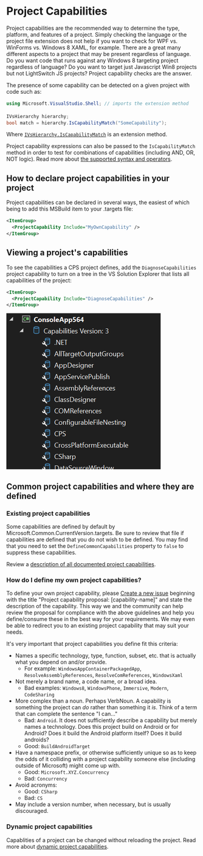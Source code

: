 # Project Capabilities

Project capabilities are the recommended way to determine the type, platform,
and features of a project. Simply checking the language or the project
file extension does not help if you want to check for WPF vs. WinForms
vs. Windows 8 XAML, for example. There are a great many different aspects
to a project that may be present regardless of language. Do you want code
that runs against any Windows 8 targeting project regardless of language?
Do you want to target just Javascript Win8 projects but not LightSwitch
JS projects? Project capability checks are the answer.

The presence of some capability can be detected on a given project with
code such as:

```csharp
using Microsoft.VisualStudio.Shell; // imports the extension method

IVsHierarchy hierarchy;
bool match = hierarchy.IsCapabilityMatch("SomeCapability");
```

Where [`IVsHierarchy.IsCapabilityMatch`](https://learn.microsoft.com/dotnet/api/microsoft.visualstudio.shell.packageutilities.iscapabilitymatch) is an extension method.

Project capability expressions can also be passed to the `IsCapabilityMatch`
method in order to test for combinations of capabilities (including
AND, OR, NOT logic). Read more about [the supported syntax and
operators](https://msdn.microsoft.com/library/microsoft.visualstudio.shell.interop.ivsbooleansymbolexpressionevaluator.evaluateexpression.aspx).

## How to declare project capabilities in your project

Project capabilities can be declared in several ways, the easiest of which
being to add this MSBuild item to your .targets file:

```xml
<ItemGroup>
  <ProjectCapability Include="MyOwnCapability" />
</ItemGroup>
```

## Viewing a project's capabilities

To see the capabilities a CPS project defines, add the `DiagnoseCapabilities` project capability to turn on a tree in the VS Solution Explorer that lists all capabilities of the project:

```xml
<ItemGroup>
  <ProjectCapability Include="DiagnoseCapabilities" />
</ItemGroup>
```

![alt text](../Images/diagnose-capabilities-tree.png)

## Common project capabilities and where they are defined

### Existing project capabilities

Some capabilities are defined by default by Microsoft.Common.CurrentVersion.targets.
Be sure to review that file if capabilities are defined that you do not wish
to be defined. You may find that you need to set the `DefineCommonCapabilities`
property to `false` to suppress these capabilities.

Review a [description of all documented project capabilities](project_capabilities.md).

### How do I define my own project capabilities?
    
To define your own project capability, please [Create a new issue][NewIssue]
beginning with the title "Project capability proposal: [capability-name]"
and state the description of the capability. This way we and the community
can help review the proposal for compliance with the above guidelines
and help you define/consume these in the best way for your requirements.
We may even be able to redirect you to an existing project capability
that may suit your needs.

It's very important that project capabilities you define fit this criteria:

- Names a specific technology, type, function, subset, etc. that is actually 
  what you depend on and/or provide. 
  - For example: `WindowsAppContainerPackagedApp`, `ResolveAssemblyReferences`, 
    `ResolveComReferences`, `WindowsXaml`
- Not merely a brand name, a code name, or a broad idea.
  - Bad examples: `Windows8`, `WindowsPhone`, `Immersive`, `Modern`, 
    `CodeSharing`
- More complex than a noun. Perhaps VerbNoun. A capability is something the 
  project can *do* rather than something it *is*. Think of a term that can 
  complete the sentence "I can…"
  - Bad: `Android`. It does not sufficiently describe a capability but merely 
    names a technology. Does this project build on Android or for Android? 
    Does it build the Android platform itself? Does it build androids?
  - Good: `BuildAndroidTarget`
- Have a namespace prefix, or otherwise sufficiently unique so as to keep the 
  odds of it colliding with a project capability someone else (including 
  outside of Microsoft) might come up with.
  - Good: `Microsoft.XYZ.Concurrency`
  - Bad: `Concurrency`
- Avoid acronyms: 
  - Good: `CSharp`
  - Bad: `CS`
- May include a version number, when necessary, but is usually discouraged.

### Dynamic project capabilities

Capablities of a project can be changed without reloading the project.
Read more about [dynamic project capabilities](dynamicCapabilities.md).

 [NewIssue]: https://github.com/Microsoft/VSProjectSystem/issues/new
 
